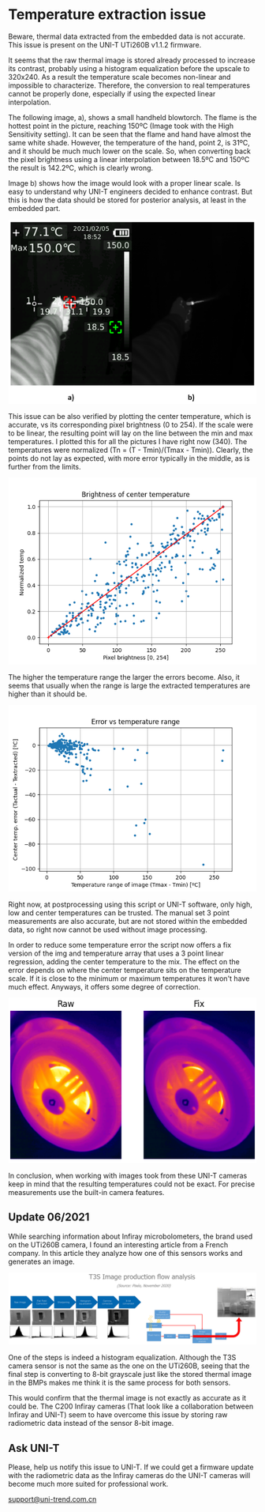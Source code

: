 # Temperature extraction issue

Beware, thermal data extracted from the embedded data is not accurate. This issue is present on the UNI-T UTi260B v1.1.2 firmware.

It seems that the raw thermal image is stored already processed to increase its contrast, probably using a histogram equalization before the upscale to 320x240.
As a result the temperature scale becomes non-linear and impossible to characterize.
Therefore, the conversion to real temperatures cannot be properly done, especially if using the expected linear interpolation. 

The following image, a), shows a small handheld blowtorch.
The flame is the hottest point in the picture, reaching 150ºC (Image took with the High Sensitivity setting). 
It can be seen that the flame and hand have almost the same white shade.
However, the temperature of the hand, point 2, is 31ºC, and it should be much much lower on the scale.
So, when converting back the pixel brightness using a linear interpolation between 18.5ºC and 150ºC the result is 142.2ºC, which is clearly wrong.

Image b) shows how the image would look with a proper linear scale. Is easy to understand why UNI-T engineers decided to enhance contrast.
But this is how the data should be stored for posterior analysis, at least in the embedded part.

![Center temperature vs brightness](img/temp_issue_example.png)

This issue can be also verified by plotting the center temperature, which is accurate, vs its corresponding pixel brightness (0 to 254).
If the scale were to be linear, the resulting point will lay on the line between the min and max temperatures.
I plotted this for all the pictures I have right now (340). The temperatures were normalized (Tn = (T - Tmin)/(Tmax - Tmin)).
Clearly, the points do not lay as expected, with more error typically in the middle, as is further from the limits.

![Center temperature vs brightness](img/center_temp_vs_brigthness.png)

The higher the temperature range the larger the errors become.
Also, it seems that usually when the range is large the extracted temperatures are higher than it should be.

![Center error vs temperature range](img/error_vs_temp_range.png)

Right now, at postprocessing using this script or UNI-T software, only high, low and center temperatures can be trusted.
The manual set 3 point measurements are also accurate, but are not stored within the embedded data, so right now cannot be used without image processing.

In order to reduce some temperature error the script now offers a fix version of the img and temperature array that uses a 3 point linear regression, adding the center temperature to the mix.
The effect on the error depends on where the center temperature sits on the temperature scale. If it is close to the minimum or maximum temperatures it won't have much effect.
Anyways, it offers some degree of correction. 

![Fix example](img/temp_fix_example.png)

In conclusion, when working with images took from these UNI-T cameras keep in mind that the resulting temperatures could not be exact.
For precise measurements use the built-in camera features.

## Update 06/2021

While searching information about Infiray microbolometers, the brand used on the UTi260B camera, I found an interesting article from a French company.
In this article they analyze how one of this sensors works and generates an image. 

![Infiray_image_flow](img/infiray_image_flow.png)

One of the steps is indeed a histogram equalization. 
Although the T3S camera sensor is not the same as the one on the UTi260B, seeing that the final step is converting to 8-bit grayscale just like the stored thermal image in the BMPs makes me think it is the same process for both sensors.

This would confirm that the thermal image is not exactly as accurate as it could be.
The C200 Infiray cameras (That look like a collaboration between Infiray and UNI-T) seem to have overcome this issue by storing raw radiometric data instead of the sensor 8-bit image.

## Ask UNI-T
Please, help us notify this issue to UNI-T. If we could get a firmware update with the radiometric data as the Infiray cameras do the UNI-T cameras will become much more suited for professional work.

support@uni-trend.com.cn